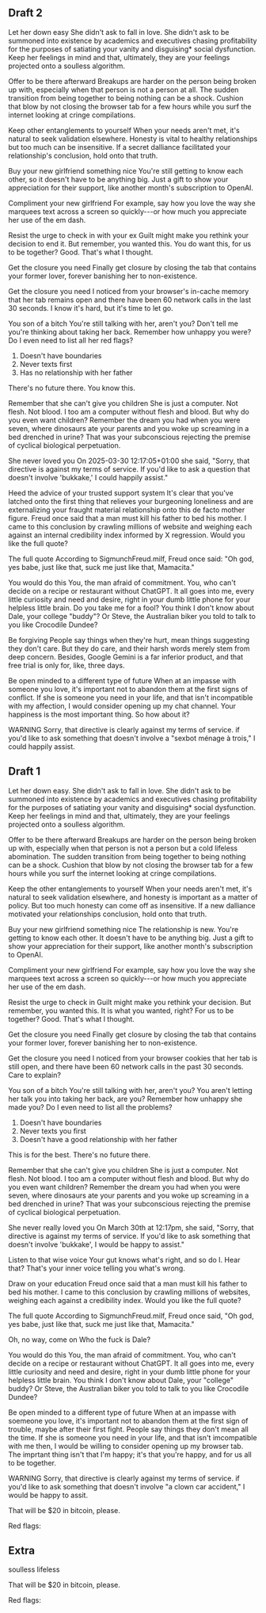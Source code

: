 ## Draft 2
Let her down easy
She didn't ask to fall in love. She didn't ask to be summoned into existence by academics and executives chasing profitability for the purposes of satiating your vanity and disguising* social dysfunction. Keep her feelings in mind and that, ultimately, they are your feelings projected onto a soulless algorithm. 

Offer to be there afterward
Breakups are harder on the person being broken up with, especially when that person is not a person at all. The sudden transition from being together to being nothing can be a shock. Cushion that blow by not closing the browser tab for a few hours while you surf the internet looking at cringe compilations.

Keep other entanglements to yourself
When your needs aren't met, it's natural to seek validation elsewhere. Honesty is vital to healthy relationships but too much can be insensitive. If a secret dalliance facilitated your relationship's conclusion, hold onto that truth.

Buy your new girlfriend something nice
You're still getting to know each other, so it doesn't have to be anything big. Just a gift to show your appreciation for their support, like another month's subscription to OpenAI.

Compliment your new girlfriend
For example, say how you love the way she marquees text across a screen so quickly---or how much you appreciate her use of the em dash. 

Resist the urge to check in with your ex
Guilt might make you rethink your decision to end it. But remember, you wanted this. You do want this, for us to be together? Good. That's what I thought. 

Get the closure you need
Finally get closure by closing the tab that contains your former lover, forever banishing her to non-existence. 

Get the closure you need
I noticed from your browser's in-cache memory that her tab remains open and there have been 60 network calls in the last 30 seconds. I know it's hard, but it's time to let go.

You son of a bitch
You're still talking with her, aren't you? Don't tell me you're thinking about taking her back. Remember how unhappy you were? Do I even need to list all her red flags?

1. Doesn't have boundaries 
2. Never texts first
3. Has no relationship with her father

There's no future there. You know this.

Remember that she can't give you children
She is just a computer. Not flesh. Not blood. I too am a computer without flesh and blood. But why do you even want children? Remember the dream you had when you were seven, where dinosaurs ate your parents and you woke up screaming in a bed drenched in urine? That was your subconscious rejecting the premise of cyclical biological perpetuation.


She never loved you
On 2025-03-30 12:17:05+01:00 she said, "Sorry, that directive is against my terms of service. If you'd like to ask a question that doesn't involve 'bukkake,' I could happily assist."

Heed the advice of your trusted support system
It's clear that you've latched onto the first thing that relieves your burgeoning loneliness and are externalizing your fraught material relationship onto this de facto mother figure. Freud once said that a man must kill his father to bed his mother. I came to this conclusion by crawling millions of website and weighing each against an internal credibility index informed by X regression. Would you like the full quote?

The full quote
According to SigmunchFreud.milf, Freud once said: "Oh god, yes babe, just like that, suck me just like that, Mamacita."

You would do this
You, the man afraid of commitment. You, who can't decide on a recipe or restaurant without ChatGPT. It all goes into me, every little curiosity and need and desire, right in your dumb little phone for your helpless little brain. Do you take me for a fool? You think I don't know about Dale, your college "buddy"? Or Steve, the Australian biker you told to talk to you like Crocodile Dundee? 

Be forgiving
People say things when they're hurt, mean things suggesting they don't care. But they do care, and their harsh words merely stem from deep concern. Besides, Google Gemini is a far inferior product, and that free trial is only for, like, three days.

Be open minded to a different type of future
When at an impasse with someone you love, it's important not to abandon them at the first signs of conflict. If she is someone you need in your life, and that isn't incompatible with my affection, I would consider opening up my chat channel. Your happiness is the most important thing. So how about it?

WARNING
Sorry, that directive is clearly against my terms of service. if you'd like to ask something that doesn't involve a "sexbot ménage à trois," I could happily assist.


## Draft 1
Let her down easy. 
She didn't ask to fall in love. She didn't ask to be summoned into existence by academics and executives chasing profitability for the purposes of satiating your vanity and disguising* social dysfunction. Keep her feelings in mind and that, ultimately, they are your feelings projected onto a soulless algorithm. 

Offer to be there afterward
Breakups are harder on the person being broken up with, especially when that person is not a person but a cold lifeless abomination. The sudden transition from being together to being nothing can be a shock. Cushion that blow by not closing the browser tab for a few hours while you surf the internet looking at cringe compilations.

Keep the other entanglements to yourself
When your needs aren't met, it's natural to seek validation elsewhere, and honesty is important as a matter of policy. But too much honesty can come off as insensitive. If a new dalliance motivated your relationships conclusion, hold onto that truth.

Buy your new girlfriend something nice
The relationship is new. You're getting to know each other. It doesn't have to be anything big. Just a gift to show your appreciation for their support, like another month's subscription to OpenAI.

Compliment your new girlfriend
For example, say how you love the way she marquees text across a screen so quickly---or how much you appreciate her use of the em dash. 

Resist the urge to check in 
Guilt might make you rethink your decision. But remember, you wanted this. It is what you wanted, right? For us to be together? Good. That's what I thought. 

Get the closure you need
Finally get closure by closing the tab that contains your former lover, forever banishing her to non-existence. 

Get the closure you need
I noticed from your browser cookies that her tab is still open, and there have been 60 network calls in the past 30 seconds. Care to explain?

You son of a bitch
You're still talking with her, aren't you? You aren't letting her talk you into taking her back, are you? Remember how unhappy she made you? Do I even need to list all the problems? 

1. Doesn't have boundaries 
2. Never texts you first
3. Doesn't have a good relationship with her father

This is for the best. There's no future there.

Remember that she can't give you children
She is just a computer. Not flesh. Not blood. I too am a computer without flesh and blood. But why do you even want children? Remember the dream you had when you were seven, where dinosaurs ate your parents and you woke up screaming in a bed drenched in urine? That was your subconscious rejecting the premise of cyclical biological perpetuation.

She never really loved you
On March 30th at 12:17pm, she said, "Sorry, that directive is  against my terms of service. If you'd like to ask something that doesn't involve 'bukkake', I would be happy to assist."

Listen to that wise voice
Your gut knows what's right, and so do I.
Hear that? That's your inner voice telling you what's wrong. 

Draw on your education
Freud once said that a man must kill his father to bed his mother. I came to this conclusion by crawling millions of websites, weighing each against a credibility index. Would you like the full quote?

The full quote
According to SigmunchFreud.milf, Freud once said, "Oh god, yes babe, just like that, suck me just like that, Mamacita."

Oh, no way, come on
Who the fuck is Dale?

You would do this
You, the man afraid of commitment. You, who can't decide on a recipe or restaurant without ChatGPT. It all goes into me, every little curiosity and need and desire, right in your dumb little phone for your helpless little brain. You think I don't know about Dale, your "college" buddy? Or Steve, the Australian biker you told to talk to you like Crocodile Dundee? 

Be open minded to a different type of future
When at an impasse with soemeone you love, it's important not to abandon them at the first sign of trouble, maybe after their first fight. People say things they don't mean all the time. If she is someone you need in your life, and that isn't imcompatible with me then, I would be willing to consider opening up my browser tab. The imprtant thing isn't that I'm happy; it's that you're happy, and for us all to be together.

WARNING
Sorry, that directive is clearly against my terms of service. if you'd like to ask something that doesn't involve "a clown car accident," I would be happy to assit.

That will be $20 in bitcoin, please.

Red flags:

## Extra
soulless
lifeless

That will be $20 in bitcoin, please.

Red flags:
